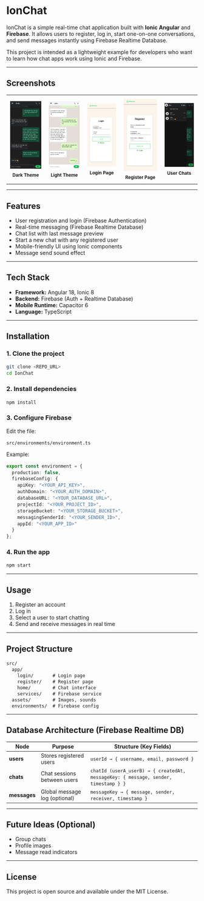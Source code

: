 

# IonChat

IonChat is a simple real-time chat application built with **Ionic Angular** and **Firebase**. It allows users to register, log in, start one-on-one conversations, and send messages instantly using Firebase Realtime Database.

This project is intended as a lightweight example for developers who want to learn how chat apps work using Ionic and Firebase.

---

## Screenshots

<div align="center">
<div align="center">
  <table>
    <tr>
      <td align="center" style="padding: 10px;">
        <img src="https://github.com/7yasin/ion-chat/blob/main/readme-assets/blackTheme.png" width="200"/><br/>
        <sub><strong>Dark Theme</strong></sub>
      </td>
      <td align="center" style="padding: 10px;">
        <img src="https://github.com/7yasin/ion-chat/blob/main/readme-assets/whiteTheme.png" width="200"/><br/>
        <sub><strong>Light Theme</strong></sub>
      </td>
      <td align="center" style="padding: 10px;">
        <img src="https://github.com/7yasin/ion-chat/blob/main/readme-assets/loginPage.png" width="200"/><br/>
        <sub><strong>Login Page</strong></sub>
      </td>
      <td align="center" style="padding: 10px;">
        <img src="https://github.com/7yasin/ion-chat/blob/main/readme-assets/registerPage.png" width="200"/><br/>
        <sub><strong>Register Page</strong></sub>
      </td>
      <td align="center" style="padding: 10px;">
        <img src="https://github.com/7yasin/ion-chat/blob/main/readme-assets/userChats.png" width="200"/><br/>
        <sub><strong>User Chats</strong></sub>
      </td>
    </tr>
  </table>
</div>

</div>

---

## Features
- User registration and login (Firebase Authentication)
- Real-time messaging (Firebase Realtime Database)
- Chat list with last message preview
- Start a new chat with any registered user
- Mobile-friendly UI using Ionic components
- Message send sound effect

---

## Tech Stack
- **Framework:** Angular 18, Ionic 8
- **Backend:** Firebase (Auth + Realtime Database)
- **Mobile Runtime:** Capacitor 6
- **Language:** TypeScript

---

## Installation

### 1. Clone the project
```bash
git clone <REPO_URL>
cd IonChat
````

### 2. Install dependencies

```bash
npm install
```

### 3. Configure Firebase

Edit the file:

```
src/environments/environment.ts
```

Example:

```ts
export const environment = {
  production: false,
  firebaseConfig: {
    apiKey: "<YOUR_API_KEY>",
    authDomain: "<YOUR_AUTH_DOMAIN>",
    databaseURL: "<YOUR_DATABASE_URL>",
    projectId: "<YOUR_PROJECT_ID>",
    storageBucket: "<YOUR_STORAGE_BUCKET>",
    messagingSenderId: "<YOUR_SENDER_ID>",
    appId: "<YOUR_APP_ID>"
  }
};
```

### 4. Run the app

```bash
npm start
```

---

## Usage

1. Register an account
2. Log in
3. Select a user to start chatting
4. Send and receive messages in real time

---

## Project Structure

```
src/
  app/
    login/       # Login page
    register/    # Register page
    home/        # Chat interface
    services/    # Firebase service
  assets/        # Images, sounds
  environments/  # Firebase config
```

---

## Database Architecture (Firebase Realtime DB)

| Node        | Purpose                     | Structure (Key Fields)                              |
|------------|-----------------------------|-----------------------------------------------------|
| **users**  | Stores registered users     | `userId → { username, email, password }`           |
| **chats**  | Chat sessions between users | `chatId (userA_userB) → { createdAt, messageKey: { message, sender, timestamp } }` |
| **messages** | Global message log (optional) | `messageKey → { message, sender, receiver, timestamp }` |

---

## Future Ideas (Optional)

* Group chats
* Profile images
* Message read indicators

---

## License

This project is open source and available under the MIT License.
